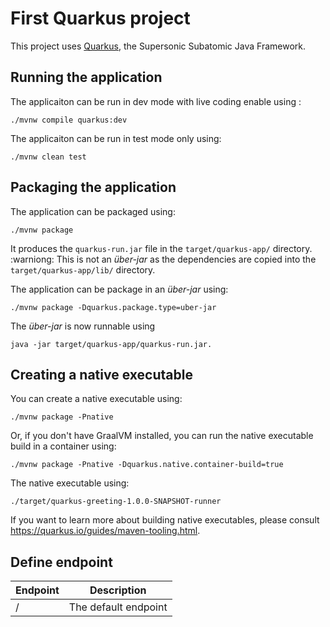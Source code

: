 # First Quarkus project 

This project uses [Quarkus](https://quarkus.io/), the Supersonic Subatomic Java Framework.


## Running the application

The applicaiton can be run in dev mode with live coding enable using :
```
./mvnw compile quarkus:dev
```

The applicaiton can be run in test mode only using:
```
./mvnw clean test
```



## Packaging the application

The application can be packaged using:
```
./mvnw package
```
It produces the `quarkus-run.jar` file in the `target/quarkus-app/` directory.
:warniong: This is not an _über-jar_ as the dependencies are copied into the `target/quarkus-app/lib/` directory.

The application can be package in an  _über-jar_ using:
```
./mvnw package -Dquarkus.package.type=uber-jar
```

The _über-jar_ is now runnable using 
```
java -jar target/quarkus-app/quarkus-run.jar.
```

## Creating a native executable

You can create a native executable using: 
```
./mvnw package -Pnative
```

Or, if you don't have GraalVM installed, you can run the native executable build in a container using: 
```
./mvnw package -Pnative -Dquarkus.native.container-build=true
```

The native executable using: 
```
./target/quarkus-greeting-1.0.0-SNAPSHOT-runner
```

If you want to learn more about building native executables, please consult https://quarkus.io/guides/maven-tooling.html.


## Define endpoint

Endpoint | Description |  
---------|-------------|
/ | The default endpoint
